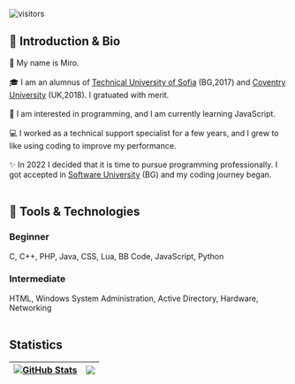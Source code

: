 ![visitors](https://visitor-badge.glitch.me/badge?page_id=mirokrastanov) <br>
## 👋 Introduction & Bio
👦 My name is Miro. <br><br>
🎓 I am an alumnus of <a href="https://www.tu-sofia.bg/">Technical University of Sofia</a> (BG,2017) and <a href="https://www.coventry.ac.uk/">Coventry University</a> (UK,2018). I gratuated with merit. <br><br>
👀 I am interested in programming, and I am currently learning JavaScript. <br><br>
💻 I worked as a technical support specialist for a few years, and I grew to like using coding to improve my performance. <br><br>
✨ In 2022 I decided that it is time to pursue programming professionally. I got accepted in <a href="https://softuni.bg">Software University</a> (BG) and my coding journey began. <br><br>

## 🔭 Tools & Technologies
### Beginner
C, C++, PHP, Java, CSS, Lua, BB Code, JavaScript, Python <br>
### Intermediate
HTML, Windows System Administration, Active Directory, Hardware, Networking <br><br>

## Statistics 
| <a href="#"><img align="center" src="https://github-readme-stats.vercel.app/api?username=mirokrastanov&show_icons=true&include_all_commits=true&bg_color=00000000&hide_border=true&theme=midnight-purple" alt="GitHub Stats" /></a> | <a href="#"><img align="center" src="https://github-readme-stats.vercel.app/api/top-langs/?username=mirokrastanov&layout=compact&bg_color=00000000&hide_border=true&theme=midnight-purple" /></a> |
| ------------- | ------------- | 

